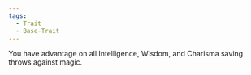 ```yaml
---
tags:
  - Trait
  - Base-Trait
---
```

You have advantage on all Intelligence, Wisdom, and Charisma saving throws against magic.